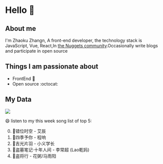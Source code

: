 # Hello 👋

## About me

I'm Zhaoku Zhangn, A front-end developer, the technology stack is JavaScript, Vue, React,In [the Nuggets community](https://juejin.cn/user/2999123452110574).Occasionally write blogs and participate in open source 

## Things I am passionate about

- FrontEnd :robot:
- Open source :octocat:

## My Data
<img src="https://github-readme-stats.vercel.app/api/top-langs/?username=Husky-Yellow" />

😄 listen to my this week song list of top 5:

0. 🌈错位时空 - 艾辰
1. 🌈四季予你 - 程响
2. 🌈吉光片羽 - 小义学长
3. 🌈盗墓笔记·十年人间 - 李常超 (Lao乾妈)
4. 🌈盗将行 - 花粥/马雨阳

